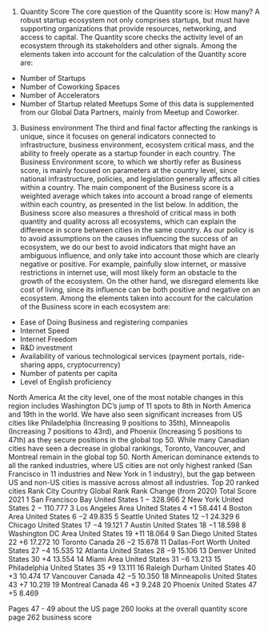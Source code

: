 1. Quantity Score
The core question of the Quantity score is: How many?
A robust startup ecosystem not only comprises startups, but must have supporting 
organizations that provide resources, networking, and access to capital. The Quantity score 
checks the activity level of an ecosystem through its stakeholders and other signals. 
Among the elements taken into account for the calculation of the Quantity score are:
- Number of Startups 
- Number of Coworking Spaces
- Number of Accelerators
- Number of Startup related Meetups
Some of this data is supplemented from our Global Data Partners, mainly from Meetup and 
Coworker.


3. Business environment
The third and final factor affecting the rankings is unique, since it 
focuses on general indicators connected to infrastructure, business 
environment, ecosystem critical mass, and the ability to freely 
operate as a startup founder in each country.
The Business Environment score, to which we shortly refer as Business score, is mainly 
focused on parameters at the country level, since national infrastructure, policies, and 
legislation generally affects all cities within a country. 
The main component of the Business score is a weighted average which takes into account 
a broad range of elements within each country, as presented in the list below. In addition, 
the Business score also measures a threshold of critical mass in both quantity and quality 
across all ecosystems, which can explain the difference in score between cities in the same 
country. 
As our policy is to avoid assumptions on the causes influencing the success of an 
ecosystem, we do our best to avoid indicators that might have an ambiguous influence, 
and only take into account those which are clearly negative or positive. For example, 
painfully slow internet, or massive restrictions in internet use, will most likely form an 
obstacle to the growth of the ecosystem. On the other hand, we disregard elements like 
cost of living, since its influence can be both positive and negative on an ecosystem. 
Among the elements taken into account for the calculation of the Business score in each 
ecosystem are:
- Ease of Doing Business and registering companies
- Internet Speed
- Internet Freedom
- R&D investment 
- Availability of various technological services (payment portals, ride-sharing apps, 
cryptocurrency)
- Number of patents per capita
- Level of English proficiency



North America
At the city level, one of the most notable changes in this region includes Washington DC’s 
jump of 11 spots to 8th in North America and 19th in the world.
We have also seen significant increases from US cities like Philadelphia (Increasing 9 
positions to 35th), Minneapolis (Increasing 7 positions to 43rd), and Phoenix (Increasing 5 
positions to 47th) as they secure positions in the global top 50. 
While many Canadian cities have seen a decrease in global rankings, Toronto, Vancouver, 
and Montreal remain in the global top 50. North American dominance extends to all 
the ranked industries, where US cities are not only highest ranked (San Francisco in 11 
industries and New York in 1 industry), but the gap between US and non-US cities is 
massive across almost all industries.
Top 20 ranked cities
Rank City Country Global 
Rank
Rank Change 
(from 2020)
Total Score 
2021
1 San Francisco Bay United States 1 − 328.966
2 New York United States 2 − 110.777
3 Los Angeles Area United States 4 +1 58.441
4 Boston Area United States 6 −2 49.835
5 Seattle United States 12 −1 24.329
6 Chicago United States 17 −4 19.121
7 Austin United States 18 −1 18.598
8 Washington DC Area United States 19 +11 18.064
9 San Diego United States 22 +6 17.272
10 Toronto Canada 26 −2 15.678
11 Dallas-Fort Worth United States 27 −4 15.535
12 Atlanta United States 28 −9 15.106
13 Denver United States 30 +4 13.554
14 Miami Area United States 31 −6 13.213
15 Philadelphia United States 35 +9 13.111
16 Raleigh Durham United States 40 +3 10.474
17 Vancouver Canada 42 −5 10.350
18 Minneapolis United States 43 +7 10.219
19 Montreal Canada 46 +3 9.248
20 Phoenix United States 47 +5 8.469


Pages 47 - 49 about the US 
page 260 looks at the overall quantity score
page 262 business score